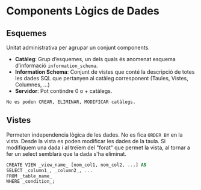 
# Components Lògics de Dades
## Esquemes
Unitat administrativa per agrupar un conjunt components.
- **Catàleg**: Grup d’esquemes, un dels quals és anomenat esquema d’informació `information_schema`.
- **Information Schema**: Conjunt de vistes que conté la descripció de totes les dades SQL que pertanyen al catàleg corresponent (Taules, Vistes, Columnes, ...)
- **Servidor**: Pot contindre 0 o + catàlegs.

```ad-info
No es poden CREAR, ELIMINAR, MODIFICAR catàlegs.
```

## Vistes
Permeten independencia lògica de les dades.
No es fica ``ORDER BY`` en la vista. 
Desde la vista es poden modificar les dades de la taula. Si modifiquem una dada i al treïem del "forat" que permet la vista, al tornar a fer un select semblarà que la dada s'ha eliminat.
```SQL
CREATE VIEW _view_name_ [nom_col1, nom_col2, ...] AS  
SELECT _column1_, _column2_, ...  
FROM _table_name_  
WHERE _condition_;
```

